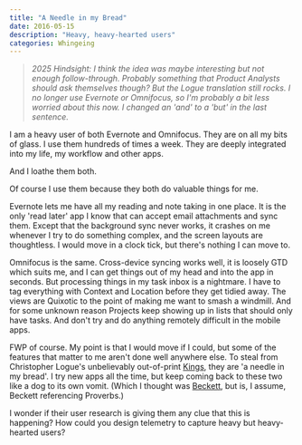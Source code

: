 ```yaml
---
title: "A Needle in my Bread"
date: 2016-05-15
description: "Heavy, heavy-hearted users"
categories: Whingeing
---
```


> _2025 Hindsight: I think the idea was maybe interesting but not enough follow-through. Probably something that Product Analysts should ask themselves though? But the Logue translation still rocks. I no longer use Evernote or Omnifocus, so I'm probably a bit less worried about this now. I changed an 'and' to a 'but' in the last sentence._

I am a heavy user of both Evernote and Omnifocus. They are on all my bits of glass. I use them hundreds of times a week. They are deeply integrated into my life, my workflow and other apps.

And I loathe them both.

Of course I use them because they both do valuable things for me.

Evernote lets me have all my reading and note taking in one place. It is the only 'read later' app I know that can accept email attachments and sync them. Except that the background sync never works, it crashes on me whenever I try to do something complex, and the screen layouts are thoughtless. I would move in a clock tick, but there's nothing I can move to.

Omnifocus is the same. Cross-device syncing works well, it is loosely GTD which suits me, and I can get things out of my head and into the app in seconds. But processing things in my task inbox is a nightmare. I have to tag everything with Context and Location before they get tidied away. The views are Quixotic to the point of making me want to smash a windmill. And for some unknown reason Projects keep showing up in lists that should only have tasks. And don't try and do anything remotely difficult in the mobile apps.

FWP of course. My point is that I would move if I could, but some of the features that matter to me aren't done well anywhere else. To steal from Christopher Logue's unbelievably out-of-print [Kings](http://www.amazon.co.uk/Kings-Account-Books-Homers-Iliad/dp/0571161413), they are 'a needle in my bread'. I try new apps all the time, but keep coming back to these two like a dog to its own vomit. (Which I thought was [Beckett](https://en.m.wikipedia.org/wiki/Proust_(Beckett_essay)), but is, I assume, Beckett referencing Proverbs.)

I wonder if their user research is giving them any clue that this is happening? How could you design telemetry to capture heavy but heavy-hearted users?
